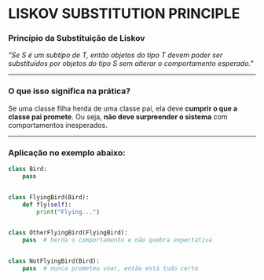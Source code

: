 # LISKOV SUBSTITUTION PRINCIPLE  
### Princípio da Substituição de Liskov  
*"Se S é um subtipo de T, então objetos do tipo T devem poder ser substituídos por objetos do tipo S sem alterar o comportamento esperado."*

---

### O que isso significa na prática?

Se uma classe filha herda de uma classe pai, ela deve **cumprir o que a classe pai promete**. Ou seja, **não deve surpreender o sistema** com comportamentos inesperados.

---

### Aplicação no exemplo abaixo:

```python
class Bird:
    pass


class FlyingBird(Bird):
    def fly(self):
        print("Flying...")


class OtherFlyingBird(FlyingBird):
    pass  # herda o comportamento e não quebra expectativa


class NotFlyingBird(Bird):
    pass  # nunca prometeu voar, então está tudo certo
